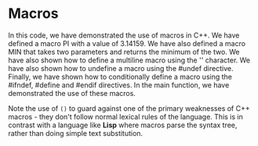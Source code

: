 # Macros

In this code, we have demonstrated the use of macros in C++. We have defined a macro PI with a value of 3.14159. We have also defined a macro MIN that takes two parameters and returns the minimum of the two. We have also shown how to define a multiline macro using the '\' character. We have also shown how to undefine a macro using the #undef directive. Finally, we have shown how to conditionally define a macro using the #ifndef, #define and #endif directives. In the main function, we have demonstrated the use of these macros.

Note the use of `()` to guard against one of the primary weaknesses of C++ macros - they don't follow normal lexical rules of the language. This is in contrast with a language like __Lisp__ where macros parse the syntax tree, rather than doing simple text substitution.
